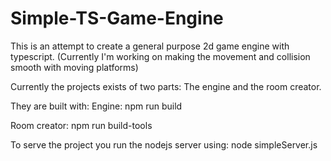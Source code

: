# Simple-TS-Game-Engine
This is an attempt to create a general purpose 2d game engine with typescript. (Currently I'm working on making the movement and collision smooth with moving platforms)


Currently the projects exists of two parts:
The engine and the room creator.

They are built with:
Engine:
    npm run build

Room creator:
    npm run build-tools

To serve the project you run the nodejs server using:
    node simpleServer.js

